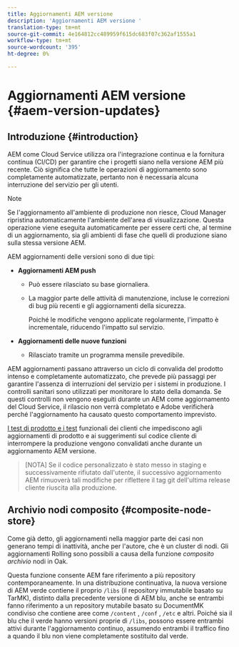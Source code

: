 ```yaml
---
title: Aggiornamenti AEM versione
description: 'Aggiornamenti AEM versione '
translation-type: tm+mt
source-git-commit: 4e164812cc489959f615dc683f07c362af1555a1
workflow-type: tm+mt
source-wordcount: '395'
ht-degree: 0%

---
```



# Aggiornamenti AEM versione {#aem-version-updates}

## Introduzione {#introduction}

AEM come Cloud Service utilizza ora l&#39;integrazione continua e la fornitura continua (CI/CD) per garantire che i progetti siano nella versione AEM più recente. Ciò significa che tutte le operazioni di aggiornamento sono completamente automatizzate, pertanto non è necessaria alcuna interruzione del servizio per gli utenti.

>[!NOTE]
>Se l&#39;aggiornamento all&#39;ambiente di produzione non riesce, Cloud Manager ripristina automaticamente l&#39;ambiente dell&#39;area di visualizzazione. Questa operazione viene eseguita automaticamente per essere certi che, al termine di un aggiornamento, sia gli ambienti di fase che quelli di produzione siano sulla stessa versione AEM.

AEM aggiornamenti delle versioni sono di due tipi:

* **Aggiornamenti AEM push**

   * Può essere rilasciato su base giornaliera.
   * La maggior parte delle attività di manutenzione, incluse le correzioni di bug più recenti e gli aggiornamenti della sicurezza.

      Poiché le modifiche vengono applicate regolarmente, l&#39;impatto è incrementale, riducendo l&#39;impatto sul servizio.

* **Aggiornamenti delle nuove funzioni**

   * Rilasciato tramite un programma mensile prevedibile.

AEM aggiornamenti passano attraverso un ciclo di convalida del prodotto intenso e completamente automatizzato, che prevede più passaggi per garantire l&#39;assenza di interruzioni del servizio per i sistemi in produzione. I controlli sanitari sono utilizzati per monitorare lo stato della domanda. Se questi controlli non vengono eseguiti durante un AEM come aggiornamento del Cloud Service, il rilascio non verrà completato e  Adobe verificherà perché l&#39;aggiornamento ha causato questo comportamento imprevisto.

[I test di prodotto e i test](https://docs.adobe.com/content/help/en/experience-manager-cloud-service/implementing/developing/understand-test-results.html#functional-testing) funzionali dei clienti che impediscono agli aggiornamenti di prodotto e ai suggerimenti sul codice cliente di interrompere la produzione vengono convalidati anche durante un aggiornamento AEM versione.

>[NOTA]
>Se il codice personalizzato è stato messo in staging e successivamente rifiutato dall&#39;utente, il successivo aggiornamento AEM rimuoverà tali modifiche per riflettere il tag git dell&#39;ultima release cliente riuscita alla produzione.

## Archivio nodi composito {#composite-node-store}

Come già detto, gli aggiornamenti nella maggior parte dei casi non generano tempi di inattività, anche per l&#39;autore, che è un cluster di nodi. Gli aggiornamenti Rolling sono possibili a causa della funzione *composito archivio* nodi in Oak.

Questa funzione consente AEM fare riferimento a più repository contemporaneamente. In una distribuzione continuativa, la nuova versione di AEM verde contiene il proprio `/libs` (il repository immutabile basato su TarMK), distinto dalla precedente versione di AEM blu, anche se entrambi fanno riferimento a un repository mutabile basato su DocumentMK condiviso che contiene aree come `/content` , `/conf` , `/etc` e altri. Poiché sia il blu che il verde hanno versioni proprie di `/libs`, possono essere entrambi attivi durante l&#39;aggiornamento continuo, assumendo entrambi il traffico fino a quando il blu non viene completamente sostituito dal verde.

